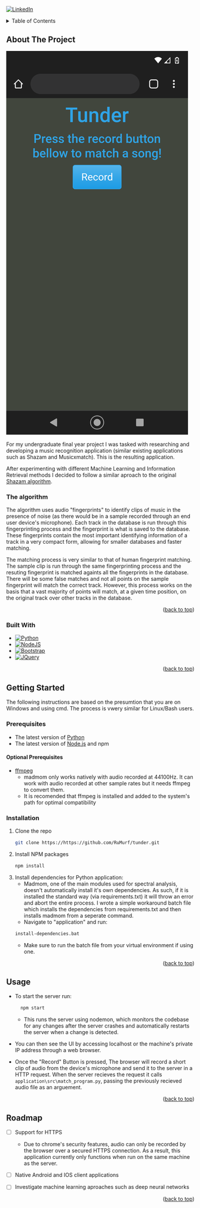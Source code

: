 <div id="top"></div>
<!--
*** Thanks for checking out the Best-README-Template. If you have a suggestion
*** that would make this better, please fork the repo and create a pull request
*** or simply open an issue with the tag "enhancement".
*** Don't forget to give the project a star!
*** Thanks again! Now go create something AMAZING! :D
-->



<!-- PROJECT SHIELDS -->
<!--
*** I'm using markdown "reference style" links for readability.
*** Reference links are enclosed in brackets [ ] instead of parentheses ( ).
*** See the bottom of this document for the declaration of the reference variables
*** for contributors-url, forks-url, etc. This is an optional, concise syntax you may use.
*** https://www.markdownguide.org/basic-syntax/#reference-style-links
-->
[![LinkedIn][linkedin-shield]][linkedin-url]


<!-- TABLE OF CONTENTS -->
<details>
  <summary>Table of Contents</summary>
  <ol>
    <li>
      <a href="#about-the-project">About The Project</a>
      <ul>
        <li><a href="#built-with">Built With</a></li>
      </ul>
    </li>
    <li>
      <a href="#getting-started">Getting Started</a>
      <ul>
        <li><a href="#prerequisites">Prerequisites</a></li>
        <ul>
          <li><a href='#optional-prerequisites'>Optional Prerequisites</a></li>
        </ul>
        <li><a href="#installation">Installation</a></li>
      </ul>
    </li>
    <li><a href="#usage">Usage</a></li>
    <li><a href="#roadmap">Roadmap</a></li>
  </ol>
</details>



<!-- ABOUT THE PROJECT -->
## About The Project

[![Product Name Screen Shot][product-screenshot]](https://example.com)

For my undergraduate final year project I was tasked with researching and developing a music recognition application (similar existing applications such as Shazam and Musicxmatch). This is the resulting application.

After experimenting with different Machine Learning and Information Retrieval methods I decided to follow a similar aproach to the original [Shazam algorithm][Shazam-paper].

### The algorithm

The algorithm uses audio "fingerprints" to identify clips of music in the presence of noise (as there would be in a sample recorded through an end user device's microphone). Each track in the database is run through this fingerprinting process and the fingerprint is what is saved to the database. These fingerprints contain the most important identifying information of a track in a very compact form, allowing for smaller databases and faster matching.

The matching process is very similar to that of human fingerprint matching. The sample clip is run through the same fingerprinting process and the resuting fingerprint is matched againts all the fingerprints in the database. There will be some false matches and not all points on the sample fingerprint will match the correct track. However, this process works on the basis that a vast majority of points will match, at a given time position, on the original track over other tracks in the database.


<p align="right">(<a href="#top">back to top</a>)</p>



### Built With

* [![Python][Python.org]][Python-url]
* [![NodeJS][NodeJS]][NodeJS-url]
* [![Bootstrap][Bootstrap.com]][Bootstrap-url]
* [![JQuery][JQuery.com]][JQuery-url]

<p align="right">(<a href="#top">back to top</a>)</p>



<!-- GETTING STARTED -->
## Getting Started

The following instructions are based on the presumtion that you are on Windows and using cmd. The process is vwery similar for Linux/Bash users.

### Prerequisites

* The latest version of [Python][Python-url]
* The latest version of [Node.js][NodeJS-url] and npm

#### Optional Prerequisites

* [ffmpeg][ffmpeg-url]
  * madmom only works natively with audio recorded at 44100Hz. It can work with audio recorded at other sample rates but it needs ffmpeg to convert them.
  * It is recomended that ffmpeg is installed and added to the system's path for optimal compatibility

### Installation

1. Clone the repo
   ```sh
   git clone https://https://github.com/RuMurf/tunder.git
   ```
2. Install NPM packages
   ```sh
   npm install
   ```
3. Install dependencies for Python application:
    * Madmom, one of the main modules used for spectral analysis, doesn't automatically install it's own dependencies. As such, if it is installed the standard way (via requirements.txt) it will throw an error and abort the entire process. I wrote a simple workaround batch file which installs the dependencies from requirements.txt and then installs madmom from a seperate command.
    * Navigate to "application\" and run: 
    ```sh
    install-dependencies.bat
    ```
    * Make sure to run the batch file from your virtual environment if using one.

<p align="right">(<a href="#top">back to top</a>)</p>



<!-- USAGE EXAMPLES -->
## Usage

* To start the server run: 
  ```sh
    npm start
  ```
  * This runs the server using nodemon, which monitors the codebase for any changes after the server crashes and automatically restarts the server when a change is detected.

* You can then see the UI by accessing localhost or the machine's private IP address through a web browser.

* Once the "Record" Button is pressed, The browser will record a short clip of audio from the device's microphone and send it to the server in a HTTP request. When the server recieves the request it calls `application\src\match_program.py`, passing the previously recieved audio file as an arguement.

<p align="right">(<a href="#top">back to top</a>)</p>



<!-- ROADMAP -->
## Roadmap

- [ ] Support for HTTPS
    - Due to chrome's security features, audio can only be recorded by the browser over a secured HTTPS connection. As a result, this application currently only functions when run on the same machine as the server.
- [ ] Native Android and IOS client applications
- [ ] Investigate machine learning aproaches such as deep neural networks


<p align="right">(<a href="#top">back to top</a>)</p>


<!-- MARKDOWN LINKS & IMAGES -->
<!-- https://www.markdownguide.org/basic-syntax/#reference-style-links -->
[linkedin-shield]: https://img.shields.io/badge/-LinkedIn-black.svg?style=for-the-badge&logo=linkedin&colorB=555
[linkedin-url]: https://linkedin.com/in/linkedin_username
[product-screenshot]: homepage.png
[Shazam-paper]: https://www.ee.columbia.edu/~dpwe/papers/Wang03-shazam.pdf

[Python.org]: https://img.shields.io/badge/python-3670A0?style=for-the-badge&logo=python&logoColor=ffdd54
[Python-url]: https://python.org
[NodeJS]: https://img.shields.io/badge/node.js-6DA55F?style=for-the-badge&logo=node.js&logoColor=white
[NodeJS-url]: https://nodejs.org
[Bootstrap.com]: https://img.shields.io/badge/Bootstrap-563D7C?style=for-the-badge&logo=bootstrap&logoColor=white
[Bootstrap-url]: https://getbootstrap.com
[JQuery.com]: https://img.shields.io/badge/jQuery-0769AD?style=for-the-badge&logo=jquery&logoColor=white
[JQuery-url]: https://jquery.com 
[ffmpeg-url]: https://ffmpeg.org